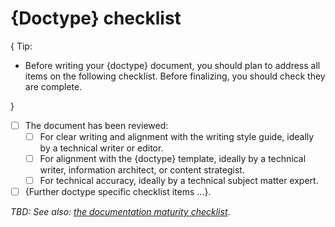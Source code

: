 # {Doctype} checklist
{
Tip:

* Before writing your {doctype} document, you should plan to address all items on the following checklist. Before finalizing, you should check they are complete.

}

* [ ] The document has been reviewed:
    * [ ] For clear writing and alignment with the writing style guide, ideally by a technical writer or editor.
    * [ ] For alignment with the {doctype} template, ideally by a technical writer, information architect, or content strategist.
    * [ ] For technical accuracy, ideally by a technical subject matter expert.
* [ ] {Further doctype specific checklist items ...}.

_TBD: See also: [the documentation maturity checklist](https://github.com/google/opendocs/blob/main/audit/checklist.md)_.